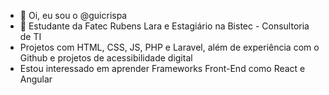 - 👋 Oi, eu sou o @guicrispa
- 👀 Estudante da Fatec Rubens Lara e Estagiário na Bistec - Consultoria de TI
- Projetos com HTML, CSS, JS, PHP e Laravel, além de experiência com o Github e projetos de acessibilidade digital
- Estou interessado em aprender Frameworks Front-End como React e Angular
